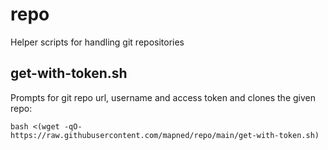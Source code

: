 # repo
Helper scripts for handling git repositories

## get-with-token.sh
Prompts for git repo url, username and access token and clones the given repo:
```
bash <(wget -qO- https://raw.githubusercontent.com/mapned/repo/main/get-with-token.sh)
```
